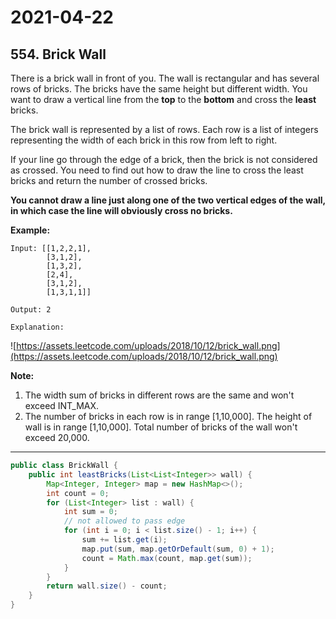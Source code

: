 # 2021-04-22

## 554. Brick Wall

There is a brick wall in front of you. The wall is rectangular and has several rows of bricks. The bricks have the same
height but different width. You want to draw a vertical line from the **top** to the **bottom** and cross the **least**
bricks.

The brick wall is represented by a list of rows. Each row is a list of integers representing the width of each brick in
this row from left to right.

If your line go through the edge of a brick, then the brick is not considered as crossed. You need to find out how to
draw the line to cross the least bricks and return the number of crossed bricks.

**You cannot draw a line just along one of the two vertical edges of the wall, in which case the line will obviously
cross no bricks.**

**Example:**

```plain
Input: [[1,2,2,1],
        [3,1,2],
        [1,3,2],
        [2,4],
        [3,1,2],
        [1,3,1,1]]

Output: 2

Explanation:
```

![https://assets.leetcode.com/uploads/2018/10/12/brick_wall.png](https://assets.leetcode.com/uploads/2018/10/12/brick_wall.png)

**Note:**

1. The width sum of bricks in different rows are the same and won't exceed INT_MAX.
2. The number of bricks in each row is in range [1,10,000]. The height of wall is in range [1,10,000]. Total number of
   bricks of the wall won't exceed 20,000.

---

```java
public class BrickWall {
    public int leastBricks(List<List<Integer>> wall) {
        Map<Integer, Integer> map = new HashMap<>();
        int count = 0;
        for (List<Integer> list : wall) {
            int sum = 0;
            // not allowed to pass edge
            for (int i = 0; i < list.size() - 1; i++) {
                sum += list.get(i);
                map.put(sum, map.getOrDefault(sum, 0) + 1);
                count = Math.max(count, map.get(sum));
            }
        }
        return wall.size() - count;
    }
}
```
